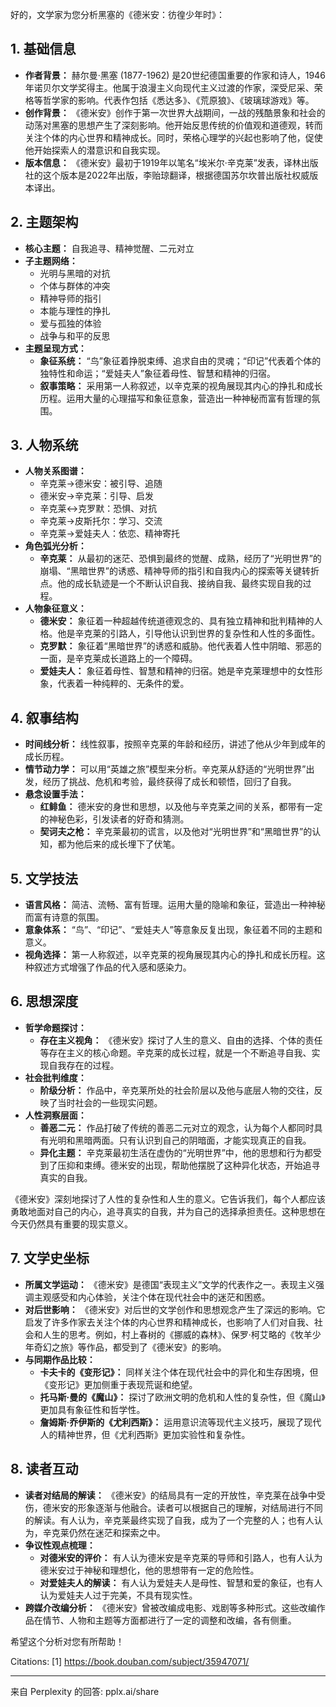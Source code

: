 好的，文学家为您分析黑塞的《德米安：彷徨少年时》：

## 1. 基础信息

*   **作者背景：** 赫尔曼·黑塞 (1877-1962) 是20世纪德国重要的作家和诗人，1946年诺贝尔文学奖得主。他属于浪漫主义向现代主义过渡的作家，深受尼采、荣格等哲学家的影响。代表作包括《悉达多》、《荒原狼》、《玻璃球游戏》等。
*   **创作背景：** 《德米安》创作于第一次世界大战期间，一战的残酷景象和社会的动荡对黑塞的思想产生了深刻影响。他开始反思传统的价值观和道德观，转而关注个体的内心世界和精神成长。同时，荣格心理学的兴起也影响了他，促使他开始探索人的潜意识和自我实现。
*   **版本信息：** 《德米安》最初于1919年以笔名“埃米尔·辛克莱”发表，译林出版社的这个版本是2022年出版，李贻琼翻译，根据德国苏尔坎普出版社权威版本译出。

## 2. 主题架构

*   **核心主题：** 自我追寻、精神觉醒、二元对立
*   **子主题网络：**
    *   光明与黑暗的对抗
    *   个体与群体的冲突
    *   精神导师的指引
    *   本能与理性的挣扎
    *   爱与孤独的体验
    *   战争与和平的反思
*   **主题呈现方式：**
    *   **象征系统：** “鸟”象征着挣脱束缚、追求自由的灵魂；“印记”代表着个体的独特性和命运；“爱娃夫人”象征着母性、智慧和精神的归宿。
    *   **叙事策略：** 采用第一人称叙述，以辛克莱的视角展现其内心的挣扎和成长历程。运用大量的心理描写和象征意象，营造出一种神秘而富有哲理的氛围。

## 3. 人物系统

*   **人物关系图谱：**
    *   辛克莱→德米安：被引导、追随
    *   德米安→辛克莱：引导、启发
    *   辛克莱↔克罗默：恐惧、对抗
    *   辛克莱→皮斯托尔：学习、交流
    *   辛克莱→爱娃夫人：依恋、精神寄托
*   **角色弧光分析：**
    *   **辛克莱：** 从最初的迷茫、恐惧到最终的觉醒、成熟，经历了“光明世界”的崩塌、“黑暗世界”的诱惑、精神导师的指引和自我内心的探索等关键转折点。他的成长轨迹是一个不断认识自我、接纳自我、最终实现自我的过程。
*   **人物象征意义：**
    *   **德米安：** 象征着一种超越传统道德观念的、具有独立精神和批判精神的人格。他是辛克莱的引路人，引导他认识到世界的复杂性和人性的多面性。
    *   **克罗默：** 象征着“黑暗世界”的诱惑和威胁。他代表着人性中阴暗、邪恶的一面，是辛克莱成长道路上的一个障碍。
    *   **爱娃夫人：** 象征着母性、智慧和精神的归宿。她是辛克莱理想中的女性形象，代表着一种纯粹的、无条件的爱。

## 4. 叙事结构

*   **时间线分析：** 线性叙事，按照辛克莱的年龄和经历，讲述了他从少年到成年的成长历程。
*   **情节动力学：** 可以用“英雄之旅”模型来分析。辛克莱从舒适的“光明世界”出发，经历了挑战、危机和考验，最终获得了成长和顿悟，回归了自我。
*   **悬念设置手法：**
    *   **红鲱鱼：** 德米安的身世和思想，以及他与辛克莱之间的关系，都带有一定的神秘色彩，引发读者的好奇和猜测。
    *   **契诃夫之枪：** 辛克莱最初的谎言，以及他对“光明世界”和“黑暗世界”的认知，都为他后来的成长埋下了伏笔。

## 5. 文学技法

*   **语言风格：** 简洁、流畅、富有哲理。运用大量的隐喻和象征，营造出一种神秘而富有诗意的氛围。
*   **意象体系：** “鸟”、“印记”、“爱娃夫人”等意象反复出现，象征着不同的主题和意义。
*   **视角选择：** 第一人称叙述，以辛克莱的视角展现其内心的挣扎和成长历程。这种叙述方式增强了作品的代入感和感染力。

## 6. 思想深度

*   **哲学命题探讨：**
    *   **存在主义视角：** 《德米安》探讨了人生的意义、自由的选择、个体的责任等存在主义的核心命题。辛克莱的成长过程，就是一个不断追寻自我、实现自我存在的过程。
*   **社会批判维度：**
    *   **阶级分析：** 作品中，辛克莱所处的社会阶层以及他与底层人物的交往，反映了当时社会的一些现实问题。
*   **人性洞察层面：**
    *   **善恶二元：** 作品打破了传统的善恶二元对立的观念，认为每个人都同时具有光明和黑暗两面。只有认识到自己的阴暗面，才能实现真正的自我。
    *   **异化主题：** 辛克莱最初生活在虚伪的“光明世界”中，他的思想和行为都受到了压抑和束缚。德米安的出现，帮助他摆脱了这种异化状态，开始追寻真实的自我。

《德米安》深刻地探讨了人性的复杂性和人生的意义。它告诉我们，每个人都应该勇敢地面对自己的内心，追寻真实的自我，并为自己的选择承担责任。这种思想在今天仍然具有重要的现实意义。

## 7. 文学史坐标

*   **所属文学运动：** 《德米安》是德国“表现主义”文学的代表作之一。表现主义强调主观感受和内心体验，关注个体在现代社会中的迷茫和困惑。
*   **对后世影响：** 《德米安》对后世的文学创作和思想观念产生了深远的影响。它启发了许多作家去关注个体的内心世界和精神成长，也影响了人们对自我、社会和人生的思考。例如，村上春树的《挪威的森林》、保罗·柯艾略的《牧羊少年奇幻之旅》等作品，都受到了《德米安》的影响。
*   **与同期作品比较：**
    *   **卡夫卡的《变形记》：** 同样关注个体在现代社会中的异化和生存困境，但《变形记》更加侧重于表现荒诞和绝望。
    *   **托马斯·曼的《魔山》：** 探讨了欧洲文明的危机和人性的复杂性，但《魔山》更加具有象征性和哲学性。
    *   **詹姆斯·乔伊斯的《尤利西斯》：** 运用意识流等现代主义技巧，展现了现代人的精神世界，但《尤利西斯》更加实验性和复杂性。

## 8. 读者互动

*   **读者对结局的解读：** 《德米安》的结局具有一定的开放性，辛克莱在战争中受伤，德米安的形象逐渐与他融合。读者可以根据自己的理解，对结局进行不同的解读。有人认为，辛克莱最终实现了自我，成为了一个完整的人；也有人认为，辛克莱仍然在迷茫和探索之中。
*   **争议性观点梳理：**
    *   **对德米安的评价：** 有人认为德米安是辛克莱的导师和引路人，也有人认为德米安过于神秘和理想化，他的思想带有一定的危险性。
    *   **对爱娃夫人的解读：** 有人认为爱娃夫人是母性、智慧和爱的象征，也有人认为爱娃夫人过于完美，不具有现实性。
*   **跨媒介改编分析：** 《德米安》曾被改编成电影、戏剧等多种形式。这些改编作品在情节、人物和主题等方面都进行了一定的调整和改编，各有侧重。

希望这个分析对您有所帮助！

Citations:
[1] https://book.douban.com/subject/35947071/

---
来自 Perplexity 的回答: pplx.ai/share